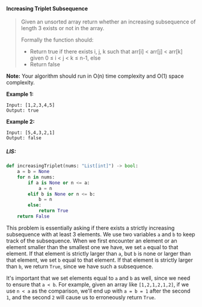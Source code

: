 #### Increasing Triplet Subsequence

> Given an unsorted array return whether an increasing subsequence of length 3 exists or not in the array.
>
> Formally the function should:
>
> * Return true if there exists i, j, k
>    such that arr\[i\] &lt; arr\[j\] &lt; arr\[k\] given 0 ≤ i &lt; j &lt; k ≤ n-1, else
> * Return false

**Note:** Your algorithm should run in O\(n\) time complexity and O\(1\) space complexity.

**Example 1:**

```
Input: [1,2,3,4,5]
Output: true
```

**Example 2:**

```
Input: [5,4,3,2,1]
Output: false
```

##### LIS:

```py
def increasingTriplet(nums: "List[int]") -> bool:
    a = b = None
    for n in nums:
        if a is None or n <= a:
            a = n
        elif b is None or n <= b:
            b = n
        else:
            return True
    return False
```

This problem is essentially asking if there exists a strictly increasing subsequence with at least 3 elements. We use two variables `a` and `b` to keep track of the subsequence. When we first encounter an element or an element smaller than the smallest one we have, we set `a` equal to that element. If that element is strictly larger than `a`, but `b` is none or larger than that element, we set `b` equal to that element. If that element is strictly larger than `b`, we return `True`, since we have such a subsequence.

It's important that we set elements equal to `a` and `b` as well, since we need to ensure that `a < b`. For example, given an array like `[1,2,1,2,1,2]`, if we use `n < a` as the comparison, we'll end up with `a = b = 1` after the second `1`, and the second `2` will cause us to erroneously return `True`.

